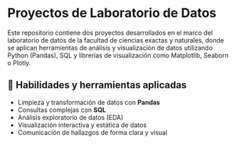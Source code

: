 # Proyectos de Laboratorio de Datos

Este repositorio contiene dos proyectos desarrollados en el marco del laboratorio de datos de la facultad de ciencias exactas y naturales, donde se aplican herramientas de análisis y visualización de datos utilizando Python (Pandas), SQL y librerías de visualización como Matplotlib, Seaborn o Plotly.

## 🧠 Habilidades y herramientas aplicadas

- Limpieza y transformación de datos con **Pandas**
- Consultas complejas con **SQL**
- Análisis exploratorio de datos (EDA)
- Visualización interactiva y estática de datos
- Comunicación de hallazgos de forma clara y visual


